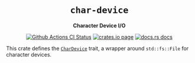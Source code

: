 <div align="center">
  <h1><code>char-device</code></h1>

  <p>
    <strong>Character Device I/O</strong>
  </p>

  <p>
    <a href="https://github.com/sunfishcode/char-device/actions?query=workflow%3ACI"><img src="https://github.com/sunfishcode/char-device/workflows/CI/badge.svg" alt="Github Actions CI Status" /></a>
    <a href="https://crates.io/crates/char-device"><img src="https://img.shields.io/crates/v/char-device.svg" alt="crates.io page" /></a>
    <a href="https://docs.rs/char-device"><img src="https://docs.rs/char-device/badge.svg" alt="docs.rs docs" /></a>
  </p>
</div>

This crate defines the [`CharDevice`] trait, a wrapper around `std::fs::File`
for character devices.

[`CharDevice`]: https://docs.rs/char-device/latest/char_device/struct.CharDevice.html
